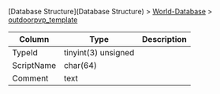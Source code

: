 [Database Structure](Database Structure) > [World-Database](World-Database) > [outdoorpvp_template](outdoorpvp_template)

Column | Type | Description
--- | --- | ---
TypeId | tinyint(3) unsigned | 
ScriptName | char(64) | 
Comment | text | 
